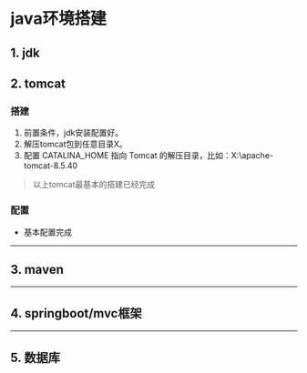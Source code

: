 # java环境搭建

## 1. jdk

## 2. tomcat
### 搭建
1. 前置条件，jdk安装配置好。
2. 解压tomcat包到任意目录X。
3. 配置 CATALINA_HOME 指向 Tomcat 的解压目录，比如：X:\apache-tomcat-8.5.40
> 以上tomcat最基本的搭建已经完成

### 配置
* 基本配置完成

---
## 3. maven

---
## 4. springboot/mvc框架

---
## 5. 数据库
